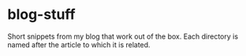 blog-stuff
==========

Short snippets from my blog that work out of the box.  Each directory is named after the article to which it is related.
